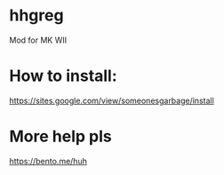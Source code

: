 # hhgreg
Mod for MK WII

# How to install:
https://sites.google.com/view/someonesgarbage/install

# More help pls
https://bento.me/huh
